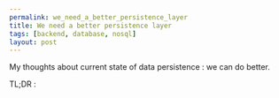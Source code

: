 ```yaml
---
permalink: we_need_a_better_persistence_layer
title: We need a better persistence layer
tags: [backend, database, nosql]
layout: post
---
```

My thoughts about current state of data persistence : we can do better.

TL;DR :

